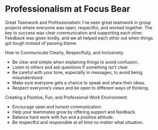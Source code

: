 # Professionalism at Focus Bear

Great Teamwork and Professionalism: I’ve seen great teamwork in group projects where everyone was open, respectful, and worked together. The key to success was clear communication and supporting each other. Feedback was given kindly, and we all helped each other out when things got tough instead of passing blame.

How to Communicate Clearly, Respectfully, and Inclusively:

- Be clear and simple when explaining things to avoid confusion.
- Listen to others and ask questions if something isn’t clear.
- Be careful with your tone, especially in messages, to avoid being misunderstood.
- Make sure everyone gets a chance to speak and share their ideas.
- Respect everyone’s views and be open to different ways of thinking.

Creating a Positive, Fun, and Professional Work Environment:

- Encourage open and honest communication.
- Help your teammates grow by offering support and feedback.
- Balance hard work with fun and a positive attitude.
- Be respectful and responsible at all time no matter what situation.
